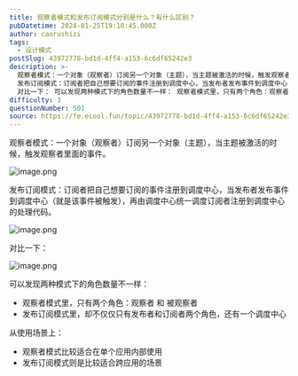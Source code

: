 ```yaml
---
title: 观察者模式和发布订阅模式分别是什么？有什么区别？
pubDatetime: 2024-01-25T19:10:45.000Z
author: caorushizi
tags:
  - 设计模式
postSlug: 43972778-bd1d-4ff4-a153-6c6df65242e3
description: >-
  观察者模式：一个对象（观察者）订阅另一个对象（主题），当主题被激活的时候，触发观察者里面的事件。
  发布订阅模式：订阅者把自己想要订阅的事件注册到调度中心，当发布者发布事件到调度中心（就是该事件被触发），再由调度中心统一调度订阅者注册到调度中心的处理代码。
  对比一下： 可以发现两种模式下的角色数量不一样： 观察者模式里，只有两个角色：观察者 和 被观察者 发布订阅模式里，却不仅仅只有发布者和订阅者两
difficulty: 3
questionNumber: 501
source: https://fe.ecool.fun/topic/43972778-bd1d-4ff4-a153-6c6df65242e3
---
```


观察者模式：一个对象（观察者）订阅另一个对象（主题），当主题被激活的时候，触发观察者里面的事件。

![image.png](https://static.ecool.fun//article/61a5cc50-92b5-4d73-bcd7-9882db09243b.png)

发布订阅模式：订阅者把自己想要订阅的事件注册到调度中心，当发布者发布事件到调度中心（就是该事件被触发），再由调度中心统一调度订阅者注册到调度中心的处理代码。

![image.png](https://static.ecool.fun//article/e22d0187-4bc3-4248-9cb8-b4b13e9943a8.png)

对比一下：

![image.png](https://static.ecool.fun//article/c7985036-e17f-4dec-9bdb-ef3b7bf9b895.png)

可以发现两种模式下的角色数量不一样：

- 观察者模式里，只有两个角色：观察者 和 被观察者
- 发布订阅模式里，却不仅仅只有发布者和订阅者两个角色，还有一个调度中心

从使用场景上：

- 观察者模式比较适合在单个应用内部使用
- 发布订阅模式则是比较适合跨应用的场景
